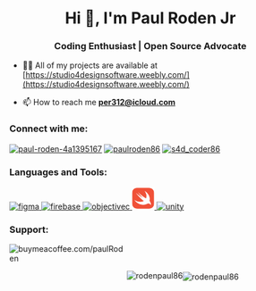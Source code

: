 <h1 align="center">Hi 👋, I'm Paul Roden Jr</h1>
<h3 align="center">Coding Enthusiast | Open Source Advocate</h3>

- 👨‍💻 All of my projects are available at [https://studio4designsoftware.weebly.com/](https://studio4designsoftware.weebly.com/)

- 📫 How to reach me **per312@icloud.com**

<h3 align="left">Connect with me:</h3>
<p align="left">
<a href="https://linkedin.com/in/paul-roden-4a1395167" target="blank"><img align="center" src="https://raw.githubusercontent.com/rahuldkjain/github-profile-readme-generator/master/src/images/icons/Social/linked-in-alt.svg" alt="paul-roden-4a1395167" height="30" width="40" /></a>
<a href="https://fb.com/paulroden86" target="blank"><img align="center" src="https://raw.githubusercontent.com/rahuldkjain/github-profile-readme-generator/master/src/images/icons/Social/facebook.svg" alt="paulroden86" height="30" width="40" /></a>
<a href="https://dribbble.com/S4D_Coder86" target="blank"><img align="center" src="https://raw.githubusercontent.com/rahuldkjain/github-profile-readme-generator/master/src/images/icons/Social/dribbble.svg" alt="s4d_coder86" height="30" width="40" /></a>
</p>

<h3 align="left">Languages and Tools:</h3>
<p align="left"> <a href="https://www.figma.com/" target="_blank" rel="noreferrer"> <img src="https://www.vectorlogo.zone/logos/figma/figma-icon.svg" alt="figma" width="40" height="40"/> </a> <a href="https://firebase.google.com/" target="_blank" rel="noreferrer"> <img src="https://www.vectorlogo.zone/logos/firebase/firebase-icon.svg" alt="firebase" width="40" height="40"/> </a> <a href="https://developer.apple.com/library/archive/documentation/Cocoa/Conceptual/ProgrammingWithObjectiveC/Introduction/Introduction.html" target="_blank" rel="noreferrer"> <img src="https://www.vectorlogo.zone/logos/apple_objectivec/apple_objectivec-icon.svg" alt="objectivec" width="40" height="40"/> </a> <a href="https://developer.apple.com/swift/" target="_blank" rel="noreferrer"> <img src="https://raw.githubusercontent.com/devicons/devicon/master/icons/swift/swift-original.svg" alt="swift" width="40" height="40"/> </a> <a href="https://unity.com/" target="_blank" rel="noreferrer"> <img src="https://www.vectorlogo.zone/logos/unity3d/unity3d-icon.svg" alt="unity" width="40" height="40"/> </a> </p>

<h3 align="left">Support:</h3>
<p><a href="https://www.buymeacoffee.com/paulRoden"> <img align="left" src="https://cdn.buymeacoffee.com/buttons/v2/default-yellow.png" height="50" width="210" alt="buymeacoffee.com/paulRoden" /></a></p><br><br>

<p><img align="left" src="https://github-readme-stats.vercel.app/api/top-langs?username=rodenpaul86&show_icons=true&locale=en&layout=compact" alt="rodenpaul86" /></p>

<p><img align="center" src="https://github-readme-streak-stats.herokuapp.com/?user=rodenpaul86&" alt="rodenpaul86" /></p>
